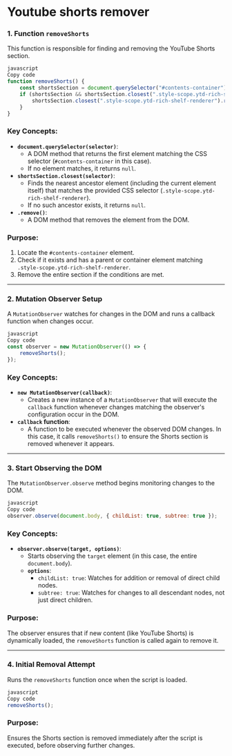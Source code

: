 # Youtube shorts remover

### 1. **Function `removeShorts`**

This function is responsible for finding and removing the YouTube Shorts section.

```jsx
javascript
Copy code
function removeShorts() {
    const shortsSection = document.querySelector("#contents-container");
    if (shortsSection && shortsSection.closest(".style-scope.ytd-rich-shelf-renderer")) {
        shortsSection.closest(".style-scope.ytd-rich-shelf-renderer").remove();
    }
}

```

### Key Concepts:

- **`document.querySelector(selector)`**:
    - A DOM method that returns the first element matching the CSS selector (`#contents-container` in this case).
    - If no element matches, it returns `null`.
- **`shortsSection.closest(selector)`**:
    - Finds the nearest ancestor element (including the current element itself) that matches the provided CSS selector (`.style-scope.ytd-rich-shelf-renderer`).
    - If no such ancestor exists, it returns `null`.
- **`.remove()`**:
    - A DOM method that removes the element from the DOM.

### Purpose:

1. Locate the `#contents-container` element.
2. Check if it exists and has a parent or container element matching `.style-scope.ytd-rich-shelf-renderer`.
3. Remove the entire section if the conditions are met.

---

### 2. **Mutation Observer Setup**

A `MutationObserver` watches for changes in the DOM and runs a callback function when changes occur.

```jsx
javascript
Copy code
const observer = new MutationObserver(() => {
    removeShorts();
});

```

### Key Concepts:

- **`new MutationObserver(callback)`**:
    - Creates a new instance of a `MutationObserver` that will execute the `callback` function whenever changes matching the observer's configuration occur in the DOM.
- **`callback` function**:
    - A function to be executed whenever the observed DOM changes. In this case, it calls `removeShorts()` to ensure the Shorts section is removed whenever it appears.

---

### 3. **Start Observing the DOM**

The `MutationObserver.observe` method begins monitoring changes to the DOM.

```jsx
javascript
Copy code
observer.observe(document.body, { childList: true, subtree: true });

```

### Key Concepts:

- **`observer.observe(target, options)`**:
    - Starts observing the `target` element (in this case, the entire `document.body`).
    - **`options`**:
        - `childList: true`: Watches for addition or removal of direct child nodes.
        - `subtree: true`: Watches for changes to all descendant nodes, not just direct children.

### Purpose:

The observer ensures that if new content (like YouTube Shorts) is dynamically loaded, the `removeShorts` function is called again to remove it.

---

### 4. **Initial Removal Attempt**

Runs the `removeShorts` function once when the script is loaded.

```jsx
javascript
Copy code
removeShorts();

```

### Purpose:

Ensures the Shorts section is removed immediately after the script is executed, before observing further changes.